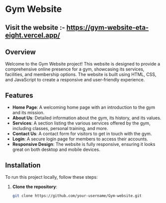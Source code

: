 # Gym Website

## Visit the website :- https://gym-website-eta-eight.vercel.app/

## Overview

Welcome to the Gym Website project! This website is designed to provide a comprehensive online presence for a gym, showcasing its services, facilities, and membership options. The website is built using HTML, CSS, and JavaScript to create a responsive and user-friendly experience.

## Features

- **Home Page**: A welcoming home page with an introduction to the gym and its mission.
- **About Us**: Detailed information about the gym, its history, and its values.
- **Services**: A section listing the various services offered by the gym, including classes, personal training, and more.
- **Contact Us**: A contact form for visitors to get in touch with the gym.
- **Login**: A secure login page for members to access their accounts.
- **Responsive Design**: The website is fully responsive, ensuring it looks great on both desktop and mobile devices.

## Installation

To run this project locally, follow these steps:

1. **Clone the repository**:
   ```bash
   git clone https://github.com/your-username/Gym-website.git
